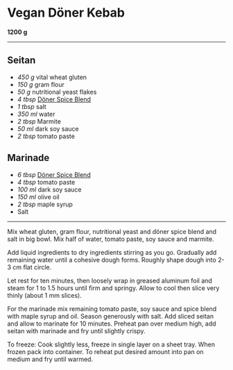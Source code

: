 # Vegan Döner Kebab

**1200 g**

---

## Seitan

- *450 g* vital wheat gluten
- *150 g* gram flour
- *50 g* nutritional yeast flakes
- *4 tbsp* [Döner Spice Blend](./Doener_Spice_Blend.md)
- *1 tbsp* salt
- *350 ml* water
- *2 tbsp* Marmite
- *50 ml* dark soy sauce
- *2 tbsp* tomato paste

## Marinade

- *6 tbsp* [Döner Spice Blend](./Doener_Spice_Blend.md)
- *4 tbsp* tomato paste
- *100 ml* dark soy sauce
- *150 ml* olive oil
- *2 tbsp* maple syrup
- Salt

---

Mix wheat gluten, gram flour, nutritional yeast and döner spice blend and salt in big bowl. Mix half of water, tomato paste, soy sauce and marmite. 

Add liquid ingredients to dry ingredients stirring as you go. Gradually add remaining water until a cohesive dough forms. Roughly shape dough into 2-3 cm flat circle.

Let rest for ten minutes, then loosely wrap in greased aluminum foil and steam for 1 to 1.5 hours until firm and springy. Allow to cool then slice very thinly (about 1 mm slices).

For the marinade mix remaining tomato paste, soy sauce and spice blend with maple syrup and oil. Season generously with salt. Add sliced seitan and allow to marinate for 10 minutes. Preheat pan over medium high, add seitan with marinade and fry until slightly crispy.

To freeze: Cook slightly less, freeze in single layer on a sheet tray. When frozen pack into container. To reheat put desired amount into pan on medium and fry until warmed.
